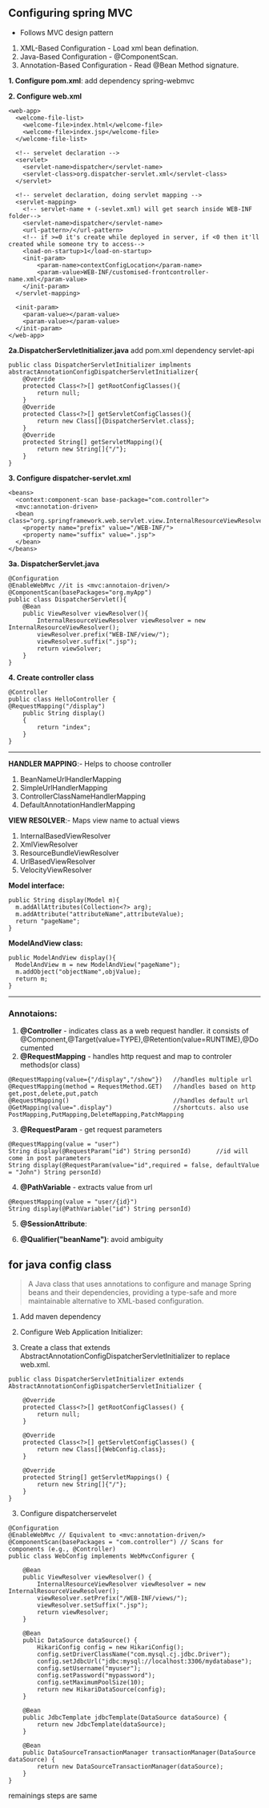 ## Configuring spring MVC  
- Follows MVC design pattern  

1. XML-Based Configuration -  Load xml bean defination. 
2. Java-Based Configuration - @ComponentScan. 
3. Annotation-Based Configuration - Read @Bean Method signature. 


**1. Configure pom.xml**: add dependency spring-webmvc  

**2. Configure web.xml**

```
<web-app>
  <welcome-file-list>
    <welcome-file>index.html</welcome-file>
    <welcome-file>index.jsp</welcome-file>
  </welcome-file-list>	
  
  <!-- servelet declaration -->
  <servlet>
    <servlet-name>dispatcher</servlet-name>
    <servlet-class>org.dispatcher-servlet.xml</servlet-class>
  </servlet>
  
  <!-- servelet declaration, doing servlet mapping -->
  <servlet-mapping>
    <!-- servlet-name + (-sevlet.xml) will get search inside WEB-INF folder-->	
    <servlet-name>dispatcher</servlet-name>
    <url-pattern>/</url-pattern>
    <!-- if >=0 it's create while deployed in server, if <0 then it'll created while someone try to access-->
    <load-on-startup>1</load-on-startup>
    <init-param>
    	<param-name>contextConfigLocation</param-name>
    	<param-value>WEB-INF/customised-frontcontroller-name.xml</param-value>
    </init-param>	
  </servlet-mapping>
  
  <init-param>
    <param-value></param-value>
    <param-value></param-value>
  </init-param>
</web-app>
```

**2a.DispatcherServletInitializer.java** add pom.xml dependency servlet-api

```
public class DispatcherServletInitializer implments abstractAnnotationConfigDispatcherServletInitializer{
	@Override
	protected Class<?>[] getRootConfigClasses(){
		return null;
	}
	@Override
	protected Class<?>[] getServletConfigClasses(){
		return new Class[]{DispatcherServlet.class};
	}
	@Override
	protected String[] getServletMapping(){
		return new String[]{"/"};
	}
}
```

**3. Configure dispatcher-servlet.xml**

```
<beans>
  <context:component-scan base-package="com.controller">
  <mvc:annotation-driven>
  <bean class="org.springframework.web.servlet.view.InternalResourceViewResolver">
    <property name="prefix" value="/WEB-INF/">
    <property name="suffix" value=".jsp">
  </bean>
</beans>
```

**3a. DispatcherServlet.java**

```
@Configuration
@EnableWebMvc //it is <mvc:annotaion-driven/>
@ComponentScan(basePackages="org.myApp")
public class DispatcherServlet(){
	@Bean
	public ViewResolver viewResolver(){
		InternalResourceViewResolver viewResolver = new InternalResourceViewResolver();
		viewResolver.prefix("WEB-INF/view/");
		viewResolver.suffix(".jsp");
		return viewSolver;
	}
}
```

**4. Create controller class**

```
@Controller  
public class HelloController {  
@RequestMapping("/display")  
    public String display()  
    {  
        return "index";  
    }     
}  
```

---

**HANDLER MAPPING**:- Helps to choose controller
1. BeanNameUrlHandlerMapping
2. SimpleUrlHandlerMapping
3. ControllerClassNameHandlerMapping
4. DefaultAnnotationHandlerMapping 
	
**VIEW RESOLVER**:- Maps view name to actual views
1. InternalBasedViewResolver
2. XmlViewResolver
3. ResourceBundleViewResolver
4. UrlBasedViewResolver
5. VelocityViewResolver
      
**Model interface:**

```
public String display(Model m){
  m.addAllAttributes(Collection<?> arg);
  m.addAttribute("attributeName",attributeValue);
  return "pageName";
}

```

**ModelAndView class:**

```
public ModelAndView display(){
  ModelAndView m = new ModelAndView("pageName");
  m.addObject("objectName",objValue);
  return m;
}
```

---

### Annotaions:  
1. **@Controller** - 	indicates class as a web request handler.
			it consists of @Component,@Target(value=TYPE),@Retention(value=RUNTIME),@Documented	
2. **@RequestMapping** - handles http request and map to controler methods(or class) 

```
@RequestMapping(value={"/display","/show"})   //handles multiple url
@RequestMapping(method = RequestMethod.GET)   //handles based on http get,post,delete,put,patch
@RequestMapping()                             //handles default url
@GetMapping(value=".display")                 //shortcuts. also use PostMapping,PutMapping,DeleteMapping,PatchMapping
```

3. **@RequestParam** - get request parameters

```
@RequestMapping(value = "user") 
String display(@RequestParam("id") String personId)       //id will come in post parameters
String display(@RequestParam(value="id",required = false, defaultValue = "John") String personId)
```

4. **@PathVariable** - extracts value from url

```
@RequestMapping(value = "user/{id}") 
String display(@PathVariable("id") String personId)      
```

5. **@SessionAttribute**:

6. **@Qualifier("beanName")**: avoid ambiguity




## for java config class

> A Java class that uses annotations to configure and manage Spring beans and their dependencies, providing a type-safe and more maintainable alternative to XML-based configuration.



1. Add maven dependency

2. Configure Web Application Initializer:
3. Create a class that extends AbstractAnnotationConfigDispatcherServletInitializer to replace web.xml.
```
public class DispatcherServletInitializer extends AbstractAnnotationConfigDispatcherServletInitializer {

    @Override
    protected Class<?>[] getRootConfigClasses() {
        return null;
    }

    @Override
    protected Class<?>[] getServletConfigClasses() {
        return new Class[]{WebConfig.class};
    }

    @Override
    protected String[] getServletMappings() {
        return new String[]{"/"};
    }
}

```
3. Configure dispatcherservelet
```
@Configuration
@EnableWebMvc // Equivalent to <mvc:annotation-driven/>
@ComponentScan(basePackages = "com.controller") // Scans for components (e.g., @Controller)
public class WebConfig implements WebMvcConfigurer {

    @Bean
    public ViewResolver viewResolver() {
        InternalResourceViewResolver viewResolver = new InternalResourceViewResolver();
        viewResolver.setPrefix("/WEB-INF/views/");
        viewResolver.setSuffix(".jsp");
        return viewResolver;
    }

    @Bean
    public DataSource dataSource() {
        HikariConfig config = new HikariConfig();
        config.setDriverClassName("com.mysql.cj.jdbc.Driver");
        config.setJdbcUrl("jdbc:mysql://localhost:3306/mydatabase");
        config.setUsername("myuser");
        config.setPassword("mypassword");
        config.setMaximumPoolSize(10);
        return new HikariDataSource(config);
    }

    @Bean
    public JdbcTemplate jdbcTemplate(DataSource dataSource) {
        return new JdbcTemplate(dataSource);
    }

    @Bean
    public DataSourceTransactionManager transactionManager(DataSource dataSource) {
        return new DataSourceTransactionManager(dataSource);
    }
}
```
remainings steps are same 